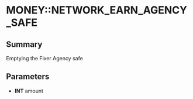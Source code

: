 # MONEY::NETWORK_EARN_AGENCY_SAFE

## Summary
Emptying the Fixer Agency safe

## Parameters
* **INT** amount